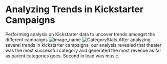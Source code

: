 # Analyzing Trends in Kickstarter Campaigns 
Performing analysis on Kickstarter data to uncover trends amongst the different campaigns 
![image_name](path/to/image_name.png)
![CategoryStats](https://user-images.githubusercontent.com/106577074/174459374-06107828-1705-493d-9f31-653ed5064b32.png)
After analyzing several trends in kickstarter campaigns, our analysis revealed that theater was the most successful category and generated the most revenue as far as parent categories goes. Second in lead was music. 
